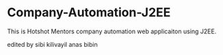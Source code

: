 Company-Automation-J2EE
=======================

This is Hotshot Mentors company automation web applicaiton using J2EE.

edited by sibi kilivayil
anas
bibin
